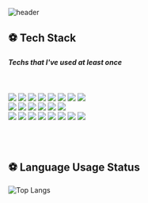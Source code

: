 <!-- ![slice](https://capsule-render.vercel.app/api?type=slice&color=75BDE0&fontSize=50&height=170&text=myungyi0314&fontAlign=70&rotate=10&fontAlignY=25)
![header](https://capsule-render.vercel.app/api?type=wave&color=75BDE0&height=300&section=header&text=myungyi0314&fontSize=90)
https://github.com/kyechan99/capsule-render/blob/master/README.md
-->
<!-- **myungtech/myungtech** is a ✨ _special_ ✨ repository because its `README.md` (this file) appears on your GitHub profile.
Here are some ideas to get you started:
- 🔭 I’m currently working on ...
- 🌱 I’m currently learning ...
- 👯 I’m looking to collaborate on ...
- 🤔 I’m looking for help with ...
- 💬 Ask me about ...
- 📫 How to reach me: ...
- 😄 Pronouns: ...
- ⚡ Fun fact: ... -->

![header](https://capsule-render.vercel.app/api?type=waving&color=FFA883&height=250&section=header&text=myungyi0314%20github&fontSize=50&animation=fadeIn&fontAlignY=38&descAlignY=51&descAlign=62)

<h2 align="left">⚽ Tech Stack </h2>
<h5 align="left"> Techs that I've used at least once </h5>

<br>

<p align="left">

<img src="https://img.shields.io/badge/Java-007396?logo=Java&logoColor=white"/>
<img src="https://img.shields.io/badge/Python-blue?logo=Python&logoColor=white"/>
<img src="https://img.shields.io/badge/HTML-E34F26?logo=HTML5&logoColor=white"/>
<img src="https://img.shields.io/badge/CSS-1572B6?logo=CSS3&logoColor=white"/>
<img src="https://img.shields.io/badge/JavaScript-F7DF1E?logo=Javascript&logoColor=black"/>
<img src="https://img.shields.io/badge/AndroidStudio-3DDC84?logo=Android+studio&logoColor=white"/>	
<img src="https://img.shields.io/badge/Vue.js-4FC08D?logo=Vue.js&logoColor=white"/>	
<img src="https://img.shields.io/badge/Spring-6DB33F?logo=Spring&logoColor=white"/>
<br>
<img src="https://img.shields.io/badge/Firebase-FFCA28?logo=Firebase&logoColor=white"/>
<img src="https://img.shields.io/badge/Oracle-F80000?logo=Oracle&logoColor=white"/>
<img src="https://img.shields.io/badge/Linux-FCC624?logo=Linux&logoColor=black"/>
<img src="https://img.shields.io/badge/AdobeXD-FF61F6?logo=Adobe+XD&logoColor=black"/>
<img src="https://img.shields.io/badge/Anaconda-44A833?logo=Anaconda&logoColor=black"/>	
<img src="https://img.shields.io/badge/Amazon-FF9900?logo=Amazon&logoColor=black"/>	
<br>
<img src="https://img.shields.io/badge/HTML-E34F26?logo=HTML5&logoColor=white"/>
<img src="https://img.shields.io/badge/CSS-1572B6?logo=CSS3&logoColor=white"/>
<img src="https://img.shields.io/badge/Firebase-FFCA28?logo=Firebase&logoColor=white"/>
<img src="https://img.shields.io/badge/Oracle-F80000?logo=Oracle&logoColor=white"/>
<img src="https://img.shields.io/badge/Linux-FCC624?logo=Linux&logoColor=black"/>
<img src="https://img.shields.io/badge/AdobeXD-FF61F6?logo=Adobe+XD&logoColor=black"/>
<img src="https://img.shields.io/badge/Adidas-000000?logo=Adidas"/>	
<img src="https://img.shields.io/badge/Amazon-FF9900?logo=Amazon&logoColor=black"/>	


</p>

<br>
<br>
<h2 align="left">⚽  Language Usage Status </h2>

![Top Langs](https://github-readme-stats.aemiej.vercel.app/api/top-langs/?username=myungyi0314&layout=compact&show_icons=true&hide_border=true&private=true)

<!-- https://github.com/anuraghazra/github-readme-stats
<br>
<br>
## Contact 📩

<a href="wlsaud1992@gmail.com">
<img src=https://img.shields.io/badge/Gmail-d14836?style=for-the-badge&logo=Gmail&logoColor=white&link=mailto:hijongwook@gmail.com />
</a>
 -->
